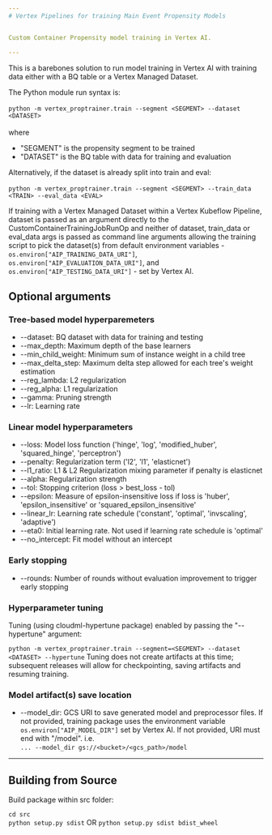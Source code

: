 ```yaml
---
# Vertex Pipelines for training Main Event Propensity Models


Custom Container Propensity model training in Vertex AI.

---
```


This is a barebones solution to run model training in Vertex AI with training data
either with a BQ table or a Vertex Managed Dataset.

The Python module run syntax is:\
\
`python -m vertex_proptrainer.train --segment <SEGMENT> --dataset <DATASET>`\
\
where
- "SEGMENT" is the propensity segment to be trained
- "DATASET" is the BQ table with data for training and evaluation

Alternatively, if the dataset is already split into train and eval:\
\
`python -m vertex_proptrainer.train --segment <SEGMENT> --train_data <TRAIN> --eval_data <EVAL>`

If training with a Vertex Managed Dataset within a Vertex Kubeflow Pipeline, dataset is 
passed as an argument directly to the CustomContainerTrainingJobRunOp and neither of
dataset, train_data or eval_data args is passed as command line arguments allowing the 
training script to pick the dataset(s) from default environment variables -
`os.environ["AIP_TRAINING_DATA_URI"]`, `os.environ["AIP_EVALUATION_DATA_URI"]`, and
`os.environ["AIP_TESTING_DATA_URI"]` - set by Vertex AI.

## Optional arguments
### Tree-based model hyperparemeters
- --dataset: BQ dataset with data for training and testing
- --max_depth: Maximum depth of the base learners
- --min_child_weight: Minimum sum of instance weight in a child tree
- --max_delta_step: Maximum delta step allowed for each tree's weight estimation
- --reg_lambda: L2 regularization
- --reg_alpha: L1 regularization
- --gamma: Pruning strength
- --lr: Learning rate

### Linear model hyperparameters
- --loss: Model loss function ('hinge', 'log', 'modified_huber', 'squared_hinge', 'perceptron')
- --penalty: Regularization term ('l2', 'l1', 'elasticnet')
- --l1_ratio: L1 & L2 Regularization mixing parameter if penalty is elasticnet
- --alpha: Regularization strength
- --tol: Stopping criterion (loss > best_loss - tol)
- --epsilon: Measure of epsilon-insensitive loss if loss is 'huber', 'epsilon_insensitive' or 'squared_epsilon_insensitive'
- --linear_lr: Learning rate schedule ('constant', 'optimal', 'invscaling', 'adaptive')
- --eta0: Initial learning rate. Not used if learning rate schedule is 'optimal'
- --no_intercept: Fit model without an intercept

### Early stopping
- --rounds: Number of rounds without evaluation improvement to trigger early stopping

### Hyperparameter tuning
Tuning (using cloudml-hypertune package) enabled by passing the "--hypertune" argument:

`python -m vertex_proptrainer.train --segment=<SEGMENT> --dataset <DATASET> --hypertune`
Tuning does not create artifacts at this time; subsequent releases will allow for checkpointing, saving artifacts and resuming training.

### Model artifact(s) save location
- --model_dir: GCS URI to save generated model and preprocessor files. If not provided,
training package uses the environment variable `os.environ["AIP_MODEL_DIR"]` set by
Vertex AI. If not provided, URI must end with "/model".
i.e.\
`... --model_dir gs://<bucket>/<gcs_path>/model`

---

## Building from Source
Build package within src folder:

`cd src`\
`python setup.py sdist` OR `python setup.py sdist bdist_wheel`